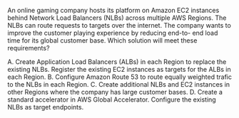 An online gaming company hosts its platform on Amazon EC2 instances behind Network Load Balancers (NLBs) across multiple AWS Regions. The NLBs can route requests to targets over the internet. The company wants to improve the customer playing experience by reducing end-to- end load time for its global customer base. Which solution will meet these requirements? 

A. Create Application Load Balancers (ALBs) in each Region to replace the existing NLBs. Register the existing EC2 instances as targets for the ALBs in each Region. 
B. Configure Amazon Route 53 to route equally weighted trafic to the NLBs in each Region. 
C. Create additional NLBs and EC2 instances in other Regions where the company has large customer bases. 
D. Create a standard accelerator in AWS Global Accelerator. Configure the existing NLBs as target endpoints.